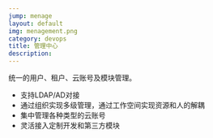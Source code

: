 ```yaml
---
jump: menage
layout: default
img: menagement.png
category: devops
title: 管理中心
description:
---
```

统一的用户、租户、云账号及模块管理。
 * 支持LDAP/AD对接
 * 通过组织实现多级管理，通过工作空间实现资源和人的解耦
 * 集中管理各种类型的云账号
 * 灵活接入定制开发和第三方模块